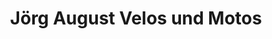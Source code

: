 ---
title: "Jörg August Velos und Motos"
url: /islikon/joerg-august-velos-und-motos/
shop: Fahrrad
---